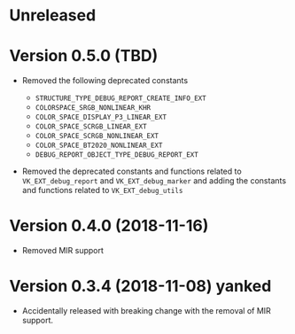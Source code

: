 # Unreleased

# Version 0.5.0 (TBD)

- Removed the following deprecated constants
    +   `STRUCTURE_TYPE_DEBUG_REPORT_CREATE_INFO_EXT`
    +   `COLORSPACE_SRGB_NONLINEAR_KHR`
    +   `COLOR_SPACE_DISPLAY_P3_LINEAR_EXT`
    +   `COLOR_SPACE_SCRGB_LINEAR_EXT`
    +   `COLOR_SPACE_SCRGB_NONLINEAR_EXT`
    +   `COLOR_SPACE_BT2020_NONLINEAR_EXT`
    +   `DEBUG_REPORT_OBJECT_TYPE_DEBUG_REPORT_EXT`

- Removed the deprecated constants and functions related to `VK_EXT_debug_report` and `VK_EXT_debug_marker` and adding the constants and functions related to `VK_EXT_debug_utils`

# Version 0.4.0 (2018-11-16)

- Removed MIR support

# Version 0.3.4 (2018-11-08) **yanked**

- Accidentally released with breaking change with the removal of MIR support.
